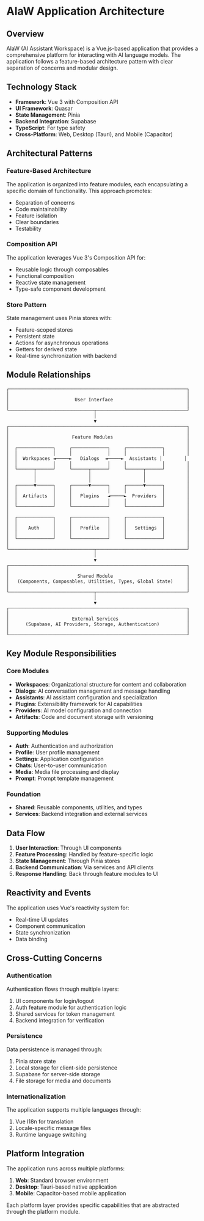 # AIaW Application Architecture

## Overview

AIaW (AI Assistant Workspace) is a Vue.js-based application that provides a comprehensive platform for interacting with AI language models. The application follows a feature-based architecture pattern with clear separation of concerns and modular design.

## Technology Stack

- **Framework**: Vue 3 with Composition API
- **UI Framework**: Quasar
- **State Management**: Pinia
- **Backend Integration**: Supabase
- **TypeScript**: For type safety
- **Cross-Platform**: Web, Desktop (Tauri), and Mobile (Capacitor)

## Architectural Patterns

### Feature-Based Architecture

The application is organized into feature modules, each encapsulating a specific domain of functionality. This approach promotes:

- Separation of concerns
- Code maintainability
- Feature isolation
- Clear boundaries
- Testability

### Composition API

The application leverages Vue 3's Composition API for:

- Reusable logic through composables
- Functional composition
- Reactive state management
- Type-safe component development

### Store Pattern

State management uses Pinia stores with:

- Feature-scoped stores
- Persistent state
- Actions for asynchronous operations
- Getters for derived state
- Real-time synchronization with backend

## Module Relationships

```
┌─────────────────────────────────────────────────────────────────┐
│                                                                 │
│                        User Interface                           │
│                                                                 │
└───────────────────────────────┬─────────────────────────────────┘
                                │
                                ▼
┌─────────────────────────────────────────────────────────────────┐
│                                                                 │
│                       Feature Modules                           │
│                                                                 │
│  ┌─────────────┐     ┌─────────────┐     ┌─────────────┐        │
│  │             │     │             │     │             │        │
│  │  Workspaces ◄─────►   Dialogs  ◄─────►  Assistants │        │
│  │             │     │             │     │             │        │
│  └──────┬──────┘     └──────┬──────┘     └──────┬──────┘        │
│         │                   │                   │               │
│         │                   │                   │               │
│  ┌──────▼──────┐     ┌──────▼──────┐     ┌──────▼──────┐        │
│  │             │     │             │     │             │        │
│  │  Artifacts  │     │   Plugins   ◄─────►  Providers  │        │
│  │             │     │             │     │             │        │
│  └─────────────┘     └─────────────┘     └─────────────┘        │
│                                                                 │
│  ┌─────────────┐     ┌─────────────┐     ┌─────────────┐        │
│  │             │     │             │     │             │        │
│  │    Auth     │     │   Profile   │     │   Settings  │        │
│  │             │     │             │     │             │        │
│  └─────────────┘     └─────────────┘     └─────────────┘        │
│                                                                 │
└───────────────────────────────┬─────────────────────────────────┘
                                │
                                ▼
┌─────────────────────────────────────────────────────────────────┐
│                                                                 │
│                         Shared Module                           │
│   (Components, Composables, Utilities, Types, Global State)     │
│                                                                 │
└───────────────────────────────┬─────────────────────────────────┘
                                │
                                ▼
┌─────────────────────────────────────────────────────────────────┐
│                                                                 │
│                       External Services                         │
│      (Supabase, AI Providers, Storage, Authentication)          │
│                                                                 │
└─────────────────────────────────────────────────────────────────┘
```

## Key Module Responsibilities

### Core Modules

- **Workspaces**: Organizational structure for content and collaboration
- **Dialogs**: AI conversation management and message handling
- **Assistants**: AI assistant configuration and specialization
- **Plugins**: Extensibility framework for AI capabilities
- **Providers**: AI model configuration and connection
- **Artifacts**: Code and document storage with versioning

### Supporting Modules

- **Auth**: Authentication and authorization
- **Profile**: User profile management
- **Settings**: Application configuration
- **Chats**: User-to-user communication
- **Media**: Media file processing and display
- **Prompt**: Prompt template management

### Foundation

- **Shared**: Reusable components, utilities, and types
- **Services**: Backend integration and external services

## Data Flow

1. **User Interaction**: Through UI components
2. **Feature Processing**: Handled by feature-specific logic
3. **State Management**: Through Pinia stores
4. **Backend Communication**: Via services and API clients
5. **Response Handling**: Back through feature modules to UI

## Reactivity and Events

The application uses Vue's reactivity system for:

- Real-time UI updates
- Component communication
- State synchronization
- Data binding

## Cross-Cutting Concerns

### Authentication

Authentication flows through multiple layers:

1. UI components for login/logout
2. Auth feature module for authentication logic
3. Shared services for token management
4. Backend integration for verification

### Persistence

Data persistence is managed through:

1. Pinia store state
2. Local storage for client-side persistence
3. Supabase for server-side storage
4. File storage for media and documents

### Internationalization

The application supports multiple languages through:

1. Vue I18n for translation
2. Locale-specific message files
3. Runtime language switching

## Platform Integration

The application runs across multiple platforms:

1. **Web**: Standard browser environment
2. **Desktop**: Tauri-based native application
3. **Mobile**: Capacitor-based mobile application

Each platform layer provides specific capabilities that are abstracted through the platform module.